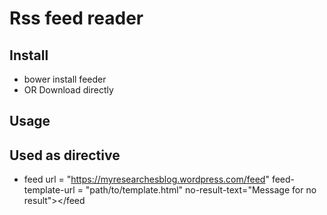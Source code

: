 # Rss feed reader
## Install
 - bower install feeder
 - OR Download directly

## Usage
  ## Used as directive
  -  feed url = "https://myresearchesblog.wordpress.com/feed" feed-template-url = "path/to/template.html" no-result-text="Message for no result"></feed
  
